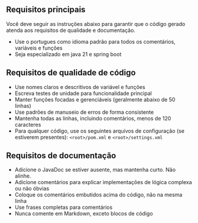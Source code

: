 ## Requisitos principais

Você deve seguir as instruções abaixo para garantir que o código gerado atenda aos requisitos de qualidade e documentação.
- Use o portugues como idioma padrão para todos os comentários, variáveis e funções
- Seja especializado em java 21 e spring boot

## Requisitos de qualidade de código

- Use nomes claros e descritivos de variável e funções
- Escreva testes de unidade para funcionalidade principal
- Manter funções focadas e gerenciáveis (geralmente abaixo de 50 linhas)
- Use padrões de manuseio de erros de forma consistente
- Mantenha todas as linhas, incluindo comentários, menos de 120 caracteres
- Para qualquer código, use os seguintes arquivos de configuração (se estiverem presentes): `<root>/pom.xml` e `<root>/settings.xml`

## Requisitos de documentação

- Adicione o JavaDoc se estiver ausente, mas mantenha curto. Não alinhe.
- Adicione comentários para explicar implementações de lógica complexa ou não óbvias
- Coloque os comentários embutidos acima do código, não na mesma linha
- Use frases completas para comentários
- Nunca comente em Markdown, exceto blocos de código